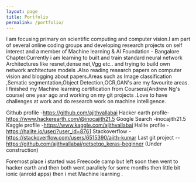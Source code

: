 ```yaml
---
layout: page
title: Portfolio
permalink: /portfolio/
---
```


I am focusing primary on scientific computing and computer vision.I am part of several online coding groups and developing research projects on self interest and a member of Machine learning & AI Foundation - Bangalore Chapter.Currently i am learning to built and train standard neural network Architectures like resnet,dense net,Vgg etc.. and trying to build own network architecture models .Also reading research papers on computer vision and blogging about papers.Areas such as Image classification ,Sematic segmentation,Object Detection,OCR,GAN's are my favourite areas. I finished my Machine learning certification from Coursera(Andrew Ng's course) one year ago and working on my git projects .Love to have challenges at work and do research work on machine intelligence.

Github profile -https://github.com/ajithvallabai
Hacker earth profile-https://www.hackerearth.com/@inocajith21.5
Google Search -inocajith21.5
Kaggle profile -https://www.kaggle.com/ajithvallabai
Halite profile -https://halite.io/user/?user_id=8761
Stackoverflow -https://stackoverflow.com/users/6515390/ajith-kumar
Last git project --https://github.com/ajithvallabai/getsetgo_keras-beginner (Under construction) 


Foremost place i started was Freecode camp but left soon then went to hacker earth and then both went parallely for some months
then little bit ionic (anroid apps) then i met Machine learning .

